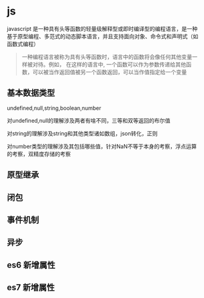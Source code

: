 # js

javascript 是一种具有头等函数的轻量级解释型或即时编译型的编程语言，是一种基于原型编程、多范式的动态脚本语言，并且支持面向对象、命令式和声明式（如函数式编程）

> 一种编程语言被称为具有头等函数时，语言中的函数将会像任何其他变量一样被对待。例如， 在这样的语言中, 一个函数可以作为参数传递给其他函数，可以被当作返回值被另一个函数返回，可以当作值指定给一个变量

## 基本数据类型

undefined,null,string,boolean,number

对undefined,null的理解涉及两者有啥不同，三等和双等返回的布尔值

对string的理解涉及string和其他类型诸如数组，json转化，正则

对number类型的理解涉及其包括哪些值，针对NaN不等于本身的考察，浮点运算的考察，双精度存储的考察

## 原型继承

## 闭包

## 事件机制

## 异步

## es6 新增属性

## es7 新增属性

